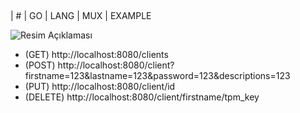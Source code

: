 <p align="center">
    <img src="https://img.shields.io/badge/Solved/Total-10/998-green.svg?style=flat-square" alt="">
    <img src="https://img.shields.io/badge/Hard-6-blue.svg?style=flat-square" alt="">
    <img src="https://img.shields.io/badge/Medium-35-blue.svg?style=flat-square" alt="">
    <img src="https://img.shields.io/badge/Easy-55-blue.svg?style=flat-square" alt="">
</p>

| #  | GO | LANG  | MUX | EXAMPLE

![Resim Açıklaması](https://blog.theodo.com/static/fdbd5ce059e16d8135c2cdb49365b885/a79d3/go-interfaces.png)


* (GET)  http://localhost:8080/clients
* (POST)  http://localhost:8080/client?firstname=123&lastname=123&password=123&descriptions=123
* (PUT)  http://localhost:8080/client/id
* (DELETE) http://localhost:8080/client/firstname/tpm_key